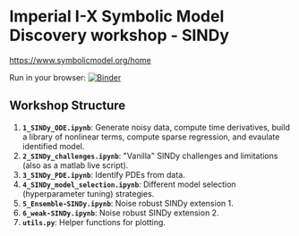 # Imperial I-X Symbolic Model Discovery workshop - SINDy

https://www.symbolicmodel.org/home

Run in your browser: 
[![Binder](https://mybinder.org/badge_logo.svg)](https://mybinder.org/v2/gh/urban-fasel/I-X_workshop_2025/HEAD?labpath=1_SINDy_ODE.ipynb)

## Workshop Structure

1.  **`1_SINDy_ODE.ipynb`**: Generate noisy data, compute time derivatives, build a library of nonlinear terms, compute sparse regression, and evaulate identified model.
2.  **`2_SINDy_challenges.ipynb`**: "Vanilla" SINDy challenges and limitations (also as a matlab live script).
3.  **`3_SINDy_PDE.ipynb`**: Identify PDEs from data.
4.  **`4_SINDy_model_selection.ipynb`**: Different model selection (hyperparameter tuning) strategies.
5.  **`5_Ensemble-SINDy.ipynb`**: Noise robust SINDy extension 1.
6.  **`6_weak-SINDy.ipynb`**: Noise robust SINDy extension 2.
7.  **`utils.py`**: Helper functions for plotting.
